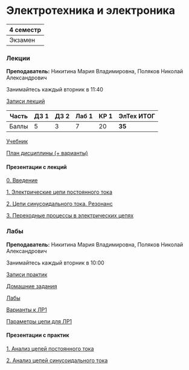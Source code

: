 # Электротехника и электроника

|4 семестр|
|---|
|Экзамен|

### Лекции

**Преподаватель:** Никитина Мария Владимировна, Поляков Николай Александрович

Занимайтесь каждый вторник в 11:40

[Записи лекций](https://youtube.com/playlist?list=PLj7ewET2KEJweLQiLJWx8ry9Mw797ph9m)

| Часть | ДЗ 1 | ДЗ 2 | Лаб 1 | КР 1 | **ЭлТех ИТОГ**|
| ---   | --- | --- | --- | --- | --- |
| Баллы   | 5 | 3 | 7 | 20 | **35** |

[Учебник](https://books.ifmo.ru/book/436/obschaya_elektrotehnika.htm)

[План дисциплины (+ варианты)](../Files/Electricals/00_примерный_план_М32xxх.pdf)

#### Презентации с лекций

[0. Введение](../Files/Electricals/лек00_описание_дисциплины.pdf)

[1. Электрические цепи постоянного тока](../Files/Electricals/лек01_ЭЦ_постоянного_тока.pdf)

[2. Цепи синусоидального тока. Резонанс](../Files/Electricals/лек02_ЭЦ_синусоидального_тока_лек02_Резонанс.pdf)

[3. Переходные процессы в электрических цепях](../Files/Electricals/лек03_Переходные_процессы_в_электрических_цепях_Алгоритмы_расчета.pdf)

### Лабы

**Преподаватель:** Никитина Мария Владимировна, Поляков Николай Александрович

Занимайтесь каждый вторник в 10:00

[Записи практик](https://youtube.com/playlist?list=PLj7ewET2KEJynPvY9r5Odx4qmveja_dmi)

[Домашние задания](../Files/Electricals/00_var_dz.pdf)

[Лабы](https://books.ifmo.ru/file/pdf/2482.pdf)

[Варианты к ЛР1](../Files/Electricals/пр_лаб03_Распределение_вариантов_к_лабораторной_работе.pdf)

[Параметры цепи для ЛР1](../Files/Electricals/пр_лаб03_Параметры_источника_и_нагрузки_для_выполнения_лабораторной_работы.pdf)

#### Презентации с практик

[1. Анализ цепей постоянного тока](../Files/Electricals/пр_лаб01_Анализ_цепей_постоянного_тока.pdf)

[2. Анализ цепей синусоидального тока](../Files/Electricals/пр_лаб02_Анализ_цепей_синусоидального_тока.pdf)
